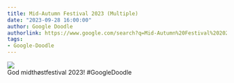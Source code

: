 ```yaml
---
title: Mid-Autumn Festival 2023 (Multiple)
date: "2023-09-28 16:00:00"
author: Google Doodle
authorlink: https://www.google.com/search?q=Mid-Autumn%20Festival%202023%20(Multiple)
tags:
- Google-Doodle
---
```

<img src="https://www.google.com/logos/doodles/2023/mid-autumn-festival-2023-multiple-6753651837110145-law.gif" referrerpolicy="no-referrer"><br>God midthøstfestival 2023! #GoogleDoodle
